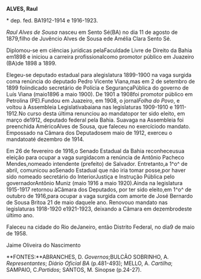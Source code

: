 **ALVES, Raul**

\* dep. fed. BA1912-1914 e 1916-1923.

*Raul Alves de Sousa* nasceu em Sento Sé(BA) no dia 11 de agosto de
1879,filho de Juvêncio Alves de Sousa ede Amélia Clara Sento Sé.

Diplomou-se em ciências jurídicas pelaFaculdade Livre de Direito da
Bahia em1898 e iniciou a carreira profissionalcomo promotor público em
Juazeiro (BA)de 1898 a 1899.

Elegeu-se deputado estadual para alegislatura 1899-1900 na vaga surgida
coma renúncia do deputado Pedro Vicente Viana,mas em 2 de setembro de
1899 foiindicado secretário de Polícia e SegurançaPública do governo de
Luís Viana (maio1896 a maio 1900). De 1901 a 1908foi promotor público em
Petrolina (PE).Fundou em Juazeiro, em 1908, o jornal*Folha do Povo*, e
voltou à Assembleia Legislativabaiana nas legislaturas 1909-1910 e
1911-1912.No curso desta última renunciou ao mandatopor ter sido eleito,
em março de1912, deputado federal pela Bahia. Suavaga na Assembleia foi
preenchida AméricoAlves de Sousa, que faleceu no exercíciodo mandato.
Empossado na Câmara dos Deputadosem maio de 1912, exerceu o mandatoaté
dezembro de 1914.

Em 26 de fevereiro de 1916,o Senado Estadual da Bahia reconheceusua
eleição para ocupar a vaga surgidacom a renúncia de Antônio Pacheco
Mendes,nomeado intendente (prefeito) de Salvador. Entretanto,a 1^o^ de
abril, comunicou aoSenado Estadual que não iria tomar posse,por haver
sido nomeado secretário do InteriorJustiça e Instrução Pública pelo
governadorAntônio Muniz (maio 1916 a maio 1920).Ainda na legislatura
1915-1917 retornou àCâmara dos Deputados, por ter sido eleito,em 1^o^ de
outubro de 1916,para ocupar a vaga surgida com amorte de José Bernardo
de Sousa Britoa 21 de maio daquele ano. Renovouo mandato nas
legislaturas 1918-1920 e1921-1923, deixando a Câmara em dezembrodeste
último ano.

Faleceu na cidade do Rio deJaneiro, então Distrito Federal, no dia9 de
maio de 1958.

Jaime Oliveira do Nascimento

**FONTES:**ABRANCHES, D. *Governos*;BULCÃO SOBRINHO, A.
*Representantes*; *Diário Oficial BA* (p.481-493); MELLO, A. *Cartilha*;
SAMPAIO, C.*Partidos*; SANTOS, M. Sinopse (p.24-27).
